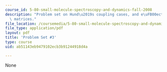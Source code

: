 ```yaml
---
course_id: 5-80-small-molecule-spectroscopy-and-dynamics-fall-2008
description: "Problem set on Hund\u2019s coupling cases, and e\uFB00ective Hamiltonian\
  \ matrices."
file_location: /coursemedia/5-80-small-molecule-spectroscopy-and-dynamics-fall-2008/ab51143eb9479102ecb3b91244918d4a_ps3_1985.pdf
file_type: application/pdf
layout: pdf
title: 'Problem Set #3'
type: course
uid: ab51143eb9479102ecb3b91244918d4a

---
```

None